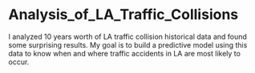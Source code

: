 # Analysis_of_LA_Traffic_Collisions
I analyzed 10 years worth of LA traffic collision historical data and found some surprising results. My goal is to build a predictive model using this data to know when and where traffic accidents in LA are most likely to occur.
